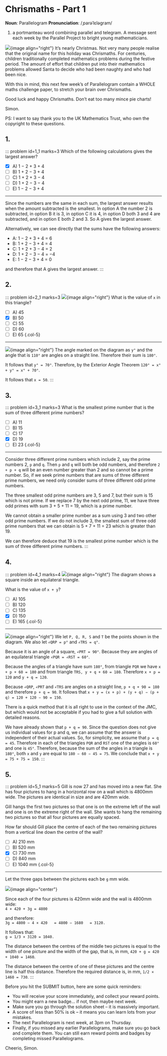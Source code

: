 # Chrismaths - Part 1

<div class="dictionary">

__Noun__: Parallelogram
__Pronunciation__: /ˌparəˈlɛləɡram/

1. a portmanteau word combining parallel and telegram. A message sent each
week by the Parallel Project to bright young mathematicians.

</div>

![](/resources/7-14-chrismaths/santa-simon.png){image align="right"}
It’s nearly Christmas. Not very many people realise that the original name for this holiday was Chrismaths. For centuries, children traditionally completed mathematics problems during the festive period. The amount of effort that children put into their mathematics problems allowed Santa to decide who had been naughty and who had been nice.

With this in mind, this next few week’s of Parallelogram contain a WHOLE maths challenge paper, to stretch your brain over Chrismaths.

Good luck and happy Chrismaths. Don’t eat too many mince pie charts!

Simon.

PS: I want to say thank you to the UK Mathematics Trust, who own the copyright to these questions.


## 1.
<!--- 2015 (1) --->

::: problem id=1_1 marks=3
Which of the following calculations gives the largest answer?

* [x] A) 1 − 2 + 3 + 4
* [ ] B) 1 + 2 − 3 + 4
* [ ] C) 1 + 2 + 3 − 4
* [ ] D) 1 + 2 − 3 − 4
* [ ] E) 1 − 2 − 3 + 4

---

Since the numbers are the same in each sum, the largest answer results when the amount subtracted is the smallest. In option A the number 2 is subtracted, in option B it is 3, in option C it is 4, in option D both 3 and 4 are subtracted, and in option E both 2 and 3. So A gives the largest answer.  

Alternatively, we can see directly that the sums have the following answers:  

* A: 1 − 2 + 3 + 4 = 6  
* B: 1 + 2 − 3 + 4 = 4  
* C: 1 + 2 + 3 − 4 = 2  
* D: 1 + 2 − 3 − 4 = −4  
* E: 1 − 2 − 3 + 4 = 0  

and therefore that A gives the largest answer.
:::


## 2.

::: problem id=2_1 marks=3
![](/resources/7-14-chrismaths/6-triangle.jpg){image align="right"}
What is the value of `x` in this triangle?

* [ ] A) 45
* [x] B) 50
* [ ] C) 55
* [ ] D) 60
* [ ] E) 65
{.col-5}

---

![](/resources/7-14-chrismaths/6-triangle-answer.jpg){image align="right"}
The angle marked on the diagram as `y°` and the angle that is `110°` are angles on a straight line. Therefore their sum is `180°`.

It follows that `y° = 70°`. Therefore, by the Exterior Angle Theorem `120° = x° + y° = x° + 70°`.

It follows that `x = 50`.
:::


## 3.

::: problem id=3_1 marks=3
What is the smallest prime number that is the sum of three different prime numbers?

* [ ] A) 11
* [ ] B) 15
* [ ] C) 17
* [x] D) 19
* [ ] E) 23
{.col-5}

---

Consider three different prime numbers which include 2, say the prime numbers 2, `p` and `q`. Then `p` and `q` will both be odd numbers, and therefore `2 + p + q` will be an even number greater than 2 and so cannot be a prime number. So, if we seek prime numbers that are sums of three different prime numbers, we need only consider sums of three different odd prime numbers.  

The three smallest odd prime numbers are 3, 5 and 7, but their sum is 15 which is not prime. If we replace 7 by the next odd prime, 11, we have three odd primes with sum 3 + 5 + 11 = 19, which is a prime number.  

We cannot obtain a smaller prime number as a sum using 3 and two other odd prime numbers. If we do not include 3, the smallest sum of three odd prime numbers that we can obtain is 5 + 7 + 11 = 23 which is greater than 19.  

We can therefore deduce that 19 is the smallest prime number which is the sum of three different prime numbers.
:::


## 4.

::: problem id=4_1 marks=4
![](/resources/7-14-chrismaths/16-triangle.jpg){image align="right"}
The diagram shows a square inside an equilateral triangle.  

What is the value of `x + y`?

* [ ] A) 105
* [ ] B) 120
* [ ] C) 135
* [x] D) 150
* [ ] E) 165
{.col-5}

---

![](/resources/7-14-chrismaths/16-triangle-answer.jpg){image align="right"}
We let `P, Q, R, S` and `T` be the points shown in the diagram. We also let `∠QRP = p°` and `∠TRS = q°`.  

Because it is an angle of a square, `∠PRT = 90°`. Because they are angles of an equilateral triangle `∠PQR = ∠RST = 60°`.  

Because the angles of a triangle have sum `180°`, from triangle `PQR` we have `x + p + 60 = 180` and from triangle `TRS, y + q + 60 = 180`. Therefore `x + p = 120` and `y + q = 120`.

Because `∠QRP`, `∠PRT` and `∠TRS` are angles on a straight line, `p + q + 90 = 180` and therefore `p + q = 90`. It follows that `x + y = (x + p) + (y + q) − (p + q) = 120 + 120 − 90 = 150`.

There is a quick method that it is all right to use in the context of the JMC, but which would not be acceptable if you had to give a full solution with detailed reasons.

We have already shown that `p + q = 90`. Since the question does not give us individual values for p and q, we can assume that the answer is independent of their actual values. So, for simplicity, we assume that `p = q = 45`. Therefore in each of the triangles `PQR` and `RST` one of the angles is `60°` and one is `45°`. Therefore, because the sum of the angles in a triangle is `180°`, both `x` and `y` are equal to `180 − 60 − 45 = 75`. We conclude that `x + y = 75 + 75 = 150`.
:::


## 5.

::: problem id=5_1 marks=5
Gill is now 27 and has moved into a new flat. She has four pictures to hang in a horizontal row on a wall which is 4800mm wide. The pictures are identical in size and are 420mm wide.  

Gill hangs the first two pictures so that one is on the extreme left of the wall and one is on the extreme right of the wall. She wants to hang the remaining two pictures so that all four pictures are equally spaced.  

How far should Gill place the centre of each of the two remaining pictures from a vertical line down the centre of the wall?

* [ ] A) 210 mm
* [ ] B) 520 mm
* [x] C) 730 mm
* [ ] D) 840 mm
* [ ] E) 1040 mm
{.col-5}

---

Let the three gaps between the pictures each be `g` mm wide.  

![](/resources/7-14-chrismaths/21-pictures.jpg){image align="center"}  

Since each of the four pictures is 420mm wide and the wall is 4800mm wide:  
`4 × 420 + 3g = 4800`  

and therefore:  
`3g = 4800 − 4 × 420  
= 4800 − 1680  
= 3120.`  

It follows that:  
`g = 1/3 × 3120 = 1040.`  

The distance between the centres of the middle two pictures is equal to the width of one picture and the width of the gap, that is, in mm, `420 + g = 420 + 1040 = 1460`.  

The distance between the centre of one of these pictures and the centre line is half this distance. Therefore the required distance is, in mm, `1/2 × 1460 = 730`.
:::


Before you hit the SUBMIT button, here are some quick reminders:

*	You will receive your score immediately, and collect your reward points.
*	You might earn a new badge... if not, then maybe next week.
*	Make sure you go through the solution sheet – it is massively important.
*	A score of less than 50% is ok – it means you can learn lots from your mistakes.
*	The next Parallelogram is next week, at 3pm on Thursday.
*	Finally, if you missed any earlier Parallelograms, make sure you go back and complete them. You can still earn reward points and badges by completing missed Parallelograms.

Cheerio,
Simon.
